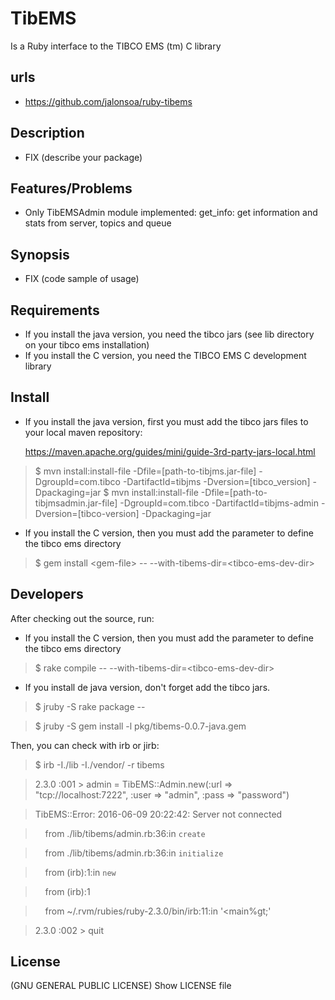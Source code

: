 TibEMS
=======

 Is a Ruby interface to the TIBCO EMS (tm) C library

urls
-----

- https://github.com/jalonsoa/ruby-tibems

Description
------------

- FIX (describe your package)

Features/Problems
------------------

- Only TibEMSAdmin module implemented: get_info: get information and stats from server, topics and queue

Synopsis
-------------

-  FIX (code sample of usage)

Requirements
---------------------

* If you install the java version, you need the tibco jars (see lib directory on your tibco ems installation)
* If you install the C version, you need the TIBCO EMS C development library

Install
---------

* If you install the java version, first you must add the tibco jars files to your local maven repository:

  https://maven.apache.org/guides/mini/guide-3rd-party-jars-local.html

> $ mvn install:install-file -Dfile=[path-to-tibjms.jar-file] -DgroupId=com.tibco -DartifactId=tibjms -Dversion=[tibco_version] -Dpackaging=jar
> $ mvn install:install-file -Dfile=[path-to-tibjmsadmin.jar-file] -DgroupId=com.tibco -DartifactId=tibjms-admin -Dversion=[tibco-version] -Dpackaging=jar

* If you install the C version, then you must add the parameter to define the tibco ems directory

> $ gem install &lt;gem-file&gt; -- --with-tibems-dir=&lt;tibco-ems-dev-dir&gt;

Developers
-----------------

After checking out the source, run:

* If you install the C version, then you must add the parameter to define the tibco ems directory

>  $ rake compile -- --with-tibems-dir=&lt;tibco-ems-dev-dir&gt;

* If you install de java version, don't forget add the tibco jars.

> $ jruby -S rake package --

> $ jruby -S gem install -l pkg/tibems-0.0.7-java.gem

Then, you can check with irb or jirb:

>  $ irb -I./lib -I./vendor/ -r tibems

> 2.3.0 :001 > admin = TibEMS::Admin.new(:url => "tcp://localhost:7222", :user => "admin", :pass => "password")

> TibEMS::Error: 2016-06-09 20:22:42: Server not connected

> &nbsp;&nbsp;&nbsp;&nbsp;from ./lib/tibems/admin.rb:36:in `create`

> &nbsp;&nbsp;&nbsp;&nbsp;from ./lib/tibems/admin.rb:36:in `initialize`

> &nbsp;&nbsp;&nbsp;&nbsp;from (irb):1:in `new`

> &nbsp;&nbsp;&nbsp;&nbsp;from (irb):1

> &nbsp;&nbsp;&nbsp;&nbsp;from ~/.rvm/rubies/ruby-2.3.0/bin/irb:11:in '&lt;main%gt;'

> 2.3.0 :002 > quit

License
------------

(GNU GENERAL PUBLIC LICENSE) Show LICENSE file
